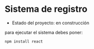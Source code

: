 <h1>Sistema de registro</h1>

- Estado del proyecto: en construcción

para ejecutar el sistema debes poner:

```npm install react```
